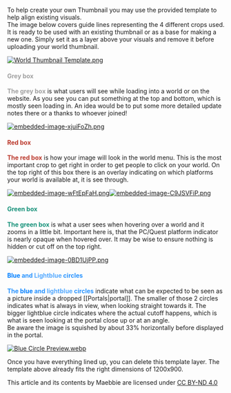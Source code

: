 To help create your own Thumbnail you may use the provided template to help align existing visuals.  
The image below covers guide lines representing the 4 different crops used. It is ready to be used with an existing thumbnail or as a base for making a new one. Simply set it as a layer above your visuals and remove it before uploading your world thumbnail.

[![World Thumbnail Template.png](https://vrclibrary.com/wiki/uploads/images/gallery/2024-09/scaled-1680-/world-thumbnail-template.png)](https://vrclibrary.com/wiki/uploads/images/gallery/2024-09/world-thumbnail-template.png)

#### <span style="color: rgb(160, 160, 160);">Grey box</span>

<span style="color: rgb(160, 160, 160);">**The grey box** </span>is what users will see while loading into a world or on the website. As you see you can put something at the top and bottom, which is mostly seen loading in. An idea would be to put some more detailed update notes there or a thanks to whoever joined!

[![embedded-image-xjuiFoZh.png](https://vrclibrary.com/wiki/uploads/images/gallery/2022-10/scaled-1680-/embedded-image-xjuifozh.png)](https://vrclibrary.com/wiki/uploads/images/gallery/2022-10/embedded-image-xjuifozh.png)

#### <span style="color: rgb(186, 55, 42);">Red box</span>

**<span style="color: rgb(186, 55, 42);">The red box</span>** is how your image will look in the world menu. This is the most important crop to get right in order to get people to click on your world. On the top right of this box there is an overlay indicating on which platforms your world is available at, it is see through.

[![embedded-image-wFtEpFaH.png](https://vrclibrary.com/wiki/uploads/images/gallery/2022-10/scaled-1680-/embedded-image-wftepfah.png)](https://vrclibrary.com/wiki/uploads/images/gallery/2022-10/embedded-image-wftepfah.png)[![embedded-image-C9JSVFiP.png](https://vrclibrary.com/wiki/uploads/images/gallery/2022-10/scaled-1680-/embedded-image-c9jsvfip.png)](https://vrclibrary.com/wiki/uploads/images/gallery/2022-10/embedded-image-c9jsvfip.png)

#### <span style="color: rgb(22, 145, 121);">Green box</span>

**<span style="color: rgb(22, 145, 121);">The green box</span>** is what a user sees when hovering over a world and it zooms in a little bit. Important here is, that the PC/Quest platform indicator is nearly opaque when hovered over. It may be wise to ensure nothing is hidden or cut off on the top right.

[![embedded-image-0BD1UjPP.png](https://vrclibrary.com/wiki/uploads/images/gallery/2022-10/scaled-1680-/embedded-image-0bd1ujpp.png)](https://vrclibrary.com/wiki/uploads/images/gallery/2022-10/embedded-image-0bd1ujpp.png)

#### <span style="color: rgb(42, 148, 255);"><span style="color: rgb(0, 127, 255);">Blue</span> and <span style="color: rgb(84, 169, 255);">Lightblue</span> circles</span>

**<span style="color: rgb(42, 148, 255);">The <span style="color: rgb(0, 127, 255);">blue</span> and <span style="color: rgb(84, 169, 255);">lightblue</span> circles</span>** indicate what can be expected to be seen as a picture inside a dropped \[\[Portals|portal\]\]. The smaller of those 2 circles indicates what is always in view, when looking straight towards it. The bigger lightblue circle indicates where the actual cutoff happens, which is what is seen looking at the portal close up or at an angle.  
Be aware the image is squished by about 33% horizontally before displayed in the portal.

[![Blue Circle Preview.webp](https://vrclibrary.com/wiki/uploads/images/gallery/2024-10/scaled-1680-/blue-circle-preview.webp)](https://vrclibrary.com/wiki/uploads/images/gallery/2024-10/blue-circle-preview.webp)

Once you have everything lined up, you can delete this template layer. The template above already fits the right dimensions of 1200x900.

This article and its contents by Maebbie are licensed under [ CC BY-ND 4.0](https://creativecommons.org/licenses/by-nd/4.0/)